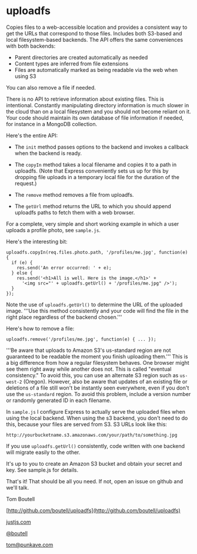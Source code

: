 uploadfs
========

Copies files to a web-accessible location and provides a consistent way to get the URLs that correspond to those files. Includes both S3-based and local filesystem-based backends. The API offers the same conveniences with both backends:

* Parent directories are created automatically as needed
* Content types are inferred from file extensions
* Files are automatically marked as being readable via the web when using S3

You can also remove a file if needed.

There is no API to retrieve information about existing files. This is intentional. Constantly manipulating directory information is much slower in the cloud than on a local filesystem and you should not become reliant on it. Your code should maintain its own database of file information if needed, for instance in a MongoDB collection.

Here's the entire API:

* The `init` method passes options to the backend and invokes a callback when the backend is ready.

* The `copyIn` method takes a local filename and copies it to a path in uploadfs. (Note that Express conveniently sets us up for this by dropping file uploads in a temporary local file for the duration of the request.)

* The `remove` method removes a file from uploadfs.

* The `getUrl` method returns the URL to which you should append uploadfs paths to fetch them with a web browser.

For a complete, very simple and short working example in which a user uploads a profile photo, see `sample.js`.

Here's the interesting bit:

    uploadfs.copyIn(req.files.photo.path, '/profiles/me.jpg', function(e) {
      if (e) {
        res.send('An error occurred: ' + e);
      } else {
        res.send('<h1>All is well. Here is the image.</h1>' +
          '<img src="' + uploadfs.getUrl() + '/profiles/me.jpg" />'); 
      }
    });

Note the use of `uploadfs.getUrl()` to determine the URL of the uploaded image. '''Use this method consistently and your code will find the file in the right place regardless of the backend chosen.'''

Here's how to remove a file:

    uploadfs.remove('/profiles/me.jpg', function(e) { ... });

'''Be aware that uploads to Amazon S3's us-standard region are not guaranteed to be readable the moment you finish uploading them.''' This is a big difference from how a regular filesystem behaves. One browser might see them right away while another does not. This is called "eventual consistency." To avoid this, you can use an alternate S3 region such as `us-west-2` (Oregon). However, also be aware that updates of an existing file or deletions of a file still won't be instantly seen everywhere, even if you don't use the `us-standard` region. To avoid this problem, include a version number or randomly generated ID in each filename.

In `sample.js` I configure Express to actually serve the uploaded files when using the local backend. When using the s3 backend, you don't need to do this, because your files are served from S3. S3 URLs look like this:

    http://yourbucketname.s3.amazonaws.com/your/path/to/something.jpg

If you use `uploadfs.getUrl()` consistently, code written with one backend will migrate easily to the other.

It's up to you to create an Amazon S3 bucket and obtain your secret and key. See sample.js for details.

That's it! That should be all you need. If not, open an issue on github and we'll talk.

Tom Boutell

[http://github.com/boutell/uploadfs](http://github.com/boutell/uploadfs)

[justjs.com](justjs.com)

[@boutell](http://twitter.com/boutell)

[tom@punkave.com](mailto:tom@punkave.com)
